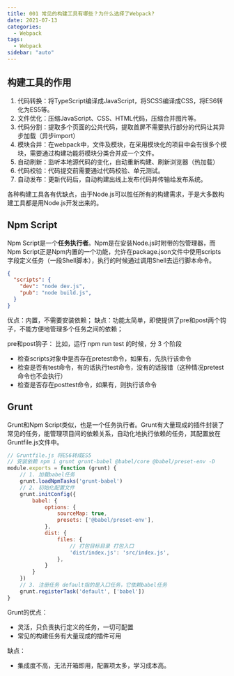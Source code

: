 ```yaml
---
title: 001 常见的构建工具有哪些？为什么选择了Webpack?
date: 2021-07-13
categories:
  - Webpack
tags:
  - Webpack
sidebar: "auto"
---
```

## 构建工具的作用
1. 代码转换：将TypeScript编译成JavaScript，将SCSS编译成CSS，将ES6转化为ES5等。
2. 文件优化：压缩JavaScript、CSS、HTML代码，压缩合并图片等。
3. 代码分割：提取多个页面的公共代码，提取首屏不需要执行部分的代码让其异步加载（异步import）
4. 模块合并：在webpack中，文件及模块，在采用模块化的项目中会有很多个模块，需要通过构建功能将模块分类合并成一个文件。
5. 自动刷新：监听本地源代码的变化，自动重新构建、刷新浏览器（热加载）
6. 代码校验：代码提交前需要通过代码校验、单元测试。
7. 自动发布：更新代码后，自动构建出线上发布代码并传输给发布系统。

各种构建工具各有优缺点，由于Node.js可以胜任所有的构建需求，于是大多数构建工具都是用Node.js开发出来的。

## Npm Script

Npm Script是一个**任务执行者**。Npm是在安装Node.js时附带的包管理器，而Npm Script正是Npm内置的一个功能，允许在package.json文件中使用scripts字段定义任务（一段Shell脚本），执行的时候通过调用Shell去运行脚本命令。
```json
{
  "scripts": {
    "dev": "node dev.js",
    "pub": "node build.js",
  }
}
```
优点：内置，不需要安装依赖；
缺点：功能太简单，即使提供了pre和post两个钩子，不能方便地管理多个任务之间的依赖；

pre和post钩子：
比如，运行 npm run test 的时候，分 3 个阶段
- 检查scripts对象中是否存在pretest命令，如果有，先执行该命令
- 检查是否有test命令，有的话执行test命令，没有的话报错（这种情况pretest命令也不会执行）
- 检查是否存在posttest命令，如果有，则执行该命令

## Grunt
Grunt和Npm Script类似，也是一个任务执行者。Grunt有大量现成的插件封装了常见的任务，能管理项目间的依赖关系，自动化地执行依赖的任务，其配置放在Gruntfile.js文件中。
```js
// Gruntfile.js 将ES6转成ES5
// 安装依赖 npm i grunt grunt-babel @babel/core @babel/preset-env -D
module.exports = function (grunt) {
    // 1. 加载babel任务
    grunt.loadNpmTasks('grunt-babel')
    // 2. 初始化配置文件
    grunt.initConfig({
        babel: {
            options: {
                sourceMap: true,
                presets: ['@babel/preset-env'],
            },
            dist: {
                files: {
                    // 打包目标目录 打包入口
                    'dist/index.js': 'src/index.js',
                },
            }
        }
    })
    // 3. 注册任务 default指的是入口任务，它依赖babel任务
    grunt.registerTask('default', ['babel'])
}
```
Grunt的优点：
- 灵活，只负责执行定义的任务，一切可配置
- 常见的构建任务有大量现成的插件可用

缺点：
- 集成度不高，无法开箱即用，配置项太多，学习成本高。